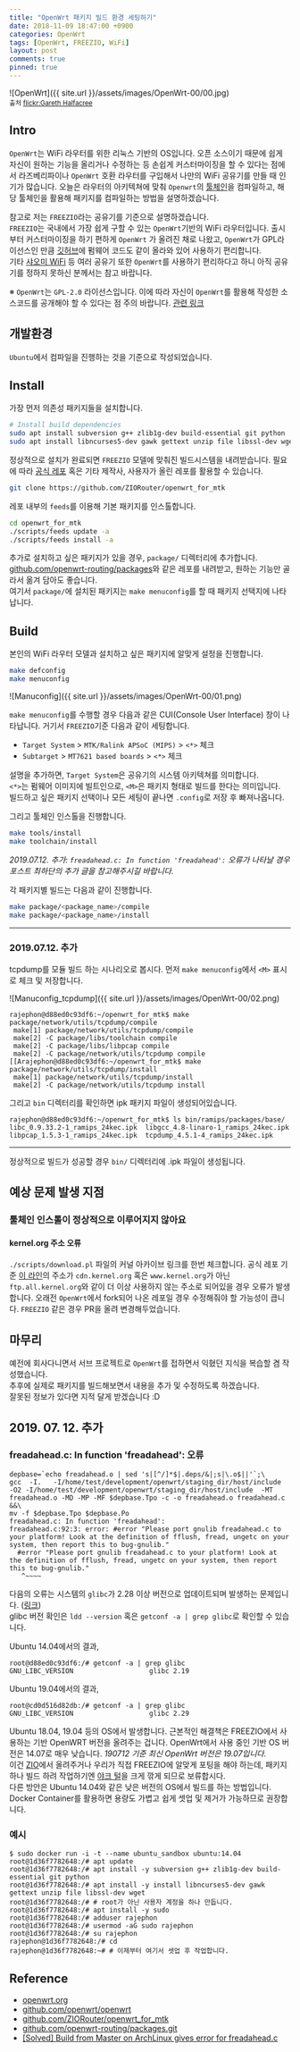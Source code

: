 ```yaml
---
title: "OpenWrt 패키지 빌드 환경 세팅하기"
date: 2018-11-09 18:47:00 +0900
categories: OpenWrt
tags: [OpenWrt, FREEZIO, WiFi]
layout: post
comments: true
pinned: true
---
```

![OpenWrt]({{ site.url }}/assets/images/OpenWrt-00/00.jpg)  
<sub>출처 [flickr:Gareth Halfacree](https://www.flickr.com/photos/120586634@N05/15614095254)</sub>

## Intro

`OpenWrt`는 WiFi 라우터를 위한 리눅스 기반의 OS입니다. 오픈 소스이기 때문에 쉽게 자신이 원하는 기능을 올리거나 수정하는 등 손쉽게 커스터마이징을 할 수 있다는 점에서 라즈베리파이나 `OpenWrt` 호환 라우터를 구입해서 나만의 WiFi 공유기를 만들 때 인기가 많습니다. 오늘은 라우터의 아키텍쳐에 맞춰 `Openwrt`의 [툴체인](https://ko.wikipedia.org/wiki/%ED%88%B4%EC%B2%B4%EC%9D%B8)을 컴파일하고, 해당 툴체인을 활용해 패키지를 컴파일하는 방법을 설명하겠습니다.  

참고로 저는 `FREEZIO`라는 공유기를 기준으로 설명하겠습니다.  
`FREEZIO`는 국내에서 가장 쉽게 구할 수 있는 `OpenWrt`기반의 WiFi 라우터입니다. 출시부터 커스터마이징을 하기 편하게 `OpenWrt` 가 올려진 채로 나왔고, `OpenWrt`가 GPL라이선스인 만큼 [깃허브](https://github.com/ZIORouter/openwrt_for_mtk)에 펌웨어 코드도 같이 올라와 있어 사용하기 편리합니다.  
기타 [샤오미 WiFi](https://oldwiki.archive.openwrt.org/toh/xiaomi/start) 등 여러 공유기 또한 `OpenWrt`를 사용하기 편리하다고 하니 아직 공유기를 정하지 못하신 분께서는 참고 바랍니다.

※ `OpenWrt`는 `GPL-2.0` 라이선스입니다. 이에 따라 자신이 `OpenWrt`를 활용해 작성한 소스코드를 공개해야 할 수 있다는 점 주의 바랍니다. [관련 링크](https://openwrt.org/license)

## 개발환경

`Ubuntu`에서 컴파일을 진행하는 것을 기준으로 작성되었습니다.

## Install

가장 먼저 의존성 패키지들을 설치합니다.

```bash
# Install build dependencies
sudo apt install subversion g++ zlib1g-dev build-essential git python
sudo apt install libncurses5-dev gawk gettext unzip file libssl-dev wget

```
정상적으로 설치가 완료되면 `FREEZIO` 모델에 맞춰진 빌드시스템을 내려받습니다. 필요에 따라 [공식 레포](https://github.com/openwrt/openwrt) 혹은 기타 제작사, 사용자가 올린 레포를 활용할 수 있습니다.

```bash
git clone https://github.com/ZIORouter/openwrt_for_mtk
```

레포 내부의 `feeds`를 이용해 기본 패키지를 인스톨합니다.

```bash
cd openwrt_for_mtk
./scripts/feeds update -a
./scripts/feeds install -a
```

추가로 설치하고 싶은 패키지가 있을 경우, `package/` 디렉터리에 추가합니다.  
[github.com/openwrt-routing/packages](https://github.com/openwrt-routing/packages.git)와 같은 레포를 내려받고, 원하는 기능만 골라서 옮겨 담아도 좋습니다.  
여기서 `package/`에 설치된 패키지는 `make menuconfig`를 할 때 패키지 선택지에 나타납니다.

## Build

본인의 WiFi 라우터 모델과 설치하고 싶은 패키지에 알맞게 설정을 진행합니다.

```bash
make defconfig
make menuconfig
```

![Manuconfig]({{ site.url }}/assets/images/OpenWrt-00/01.png)  

`make menuconfig`를 수행할 경우 다음과 같은 CUI(Console User Interface) 창이 나타납니다. 거기서 `FREEZIO`기준 다음과 같이 세팅합니다.

- `Target System` > `MTK/Ralink APSoC (MIPS)` > `<*>` 체크
- `Subtarget` > `MT7621 based boards` > `<*>` 체크

설명을 추가하면, `Target System`은 공유기의 시스템 아키텍쳐를 의미합니다.  
 `<*>`는 펌웨어 이미지에 빌트인으로, `<M>`은 패키지 형태로 빌드를 한다는 의미입니다.  
빌드하고 싶은 패키지 선택이나 모든 세팅이 끝나면 `.config`로 저장 후 빠져나옵니다.

그리고 툴체인 인스톨을 진행합니다.

```bash
make tools/install
make toolchain/install
```

_2019.07.12. 추가: `freadahead.c: In function 'freadahead':` 오류가 나타날 경우 포스트 최하단의 추가 글을 참고해주시길 바랍니다._

각 패키지별 빌드는 다음과 같이 진행합니다.

```bash
make package/<package_name>/compile
make package/<package_name>/install
```

---

### 2019.07.12. 추가

tcpdump를 모듈 빌드 하는 시나리오로 봅시다. 먼저 `make menuconfig`에서 `<M>` 표시로 체크 및 저장합니다.

![Manuconfig_tcpdump]({{ site.url }}/assets/images/OpenWrt-00/02.png)  

```console
rajephon@d88ed0c93df6:~/openwrt_for_mtk$ make package/network/utils/tcpdump/compile
 make[1] package/network/utils/tcpdump/compile
 make[2] -C package/libs/toolchain compile
 make[2] -C package/libs/libpcap compile
 make[2] -C package/network/utils/tcpdump compile
[[Arajephon@d88ed0c93df6:~/openwrt_for_mtk$ make package/network/utils/tcpdump/install
 make[1] package/network/utils/tcpdump/install
 make[2] -C package/network/utils/tcpdump install
```

그리고 `bin` 디렉터리를 확인하면 ipk 패키지 파일이 생성되어있습니다.

```console
rajephon@d88ed0c93df6:~/openwrt_for_mtk$ ls bin/ramips/packages/base/
libc_0.9.33.2-1_ramips_24kec.ipk  libgcc_4.8-linaro-1_ramips_24kec.ipk  libpcap_1.5.3-1_ramips_24kec.ipk  tcpdump_4.5.1-4_ramips_24kec.ipk
```

---

정상적으로 빌드가 성공할 경우 `bin/` 디렉터리에 .ipk 파일이 생성됩니다.

## 예상 문제 발생 지점

### 툴체인 인스톨이 정상적으로 이루어지지 않아요

#### kernel.org 주소 오류

`./scripts/download.pl` 파일의 커널 아카이브 링크를 한번 체크합니다. 공식 레포 기준 [이 라인](https://github.com/openwrt/openwrt/blob/master/scripts/download.pl#L236)의 주소가 `cdn.kernel.org` 혹은 `www.kernel.org`가 아닌 `ftp.all.kernel.org`와 같이 더 이상 사용하지 않는 주소로 되어있을 경우 오류가 발생합니다. 오래전 `OpenWrt`에서 fork되어 나온 레포일 경우 수정해줘야 할 가능성이 큽니다. `FREEZIO` 같은 경우 PR을 올려 변경해두었습니다.

## 마무리

예전에 회사다니면서 서브 프로젝트로 `OpenWrt`를 접하면서 익혔던 지식을 복습할 겸 작성했습니다.  
추후에 실제로 패키지를 빌드해보면서 내용을 추가 및 수정하도록 하겠습니다.  
잘못된 정보가 있다면 지적 달게 받겠습니다 :D  

## 2019. 07. 12. 추가

### freadahead.c: In function 'freadahead': 오류

```console
depbase=`echo freadahead.o | sed 's|[^/]*$|.deps/&|;s|\.o$||'`;\
gcc  -I.   -I/home/test/development/openwrt/staging_dir/host/include   -O2 -I/home/test/development/openwrt/staging_dir/host/include  -MT freadahead.o -MD -MP -MF $depbase.Tpo -c -o freadahead.o freadahead.c &&\
mv -f $depbase.Tpo $depbase.Po
freadahead.c: In function 'freadahead':
freadahead.c:92:3: error: #error "Please port gnulib freadahead.c to your platform! Look at the definition of fflush, fread, ungetc on your system, then report this to bug-gnulib."
  #error "Please port gnulib freadahead.c to your platform! Look at the definition of fflush, fread, ungetc on your system, then report this to bug-gnulib."
   ^~~~~
```

다음의 오류는 시스템의 `glibc`가 2.28 이상 버전으로 업데이트되며 발생하는 문제입니다. ([링크](https://forum.openwrt.org/t/solved-build-from-master-on-archlinux-gives-error-for-freadahead-c/18693/2))  
glibc 버전 확인은 `ldd --version` 혹은 `getconf -a | grep glibc`로 확인할 수 있습니다.  

Ubuntu 14.04에서의 결과,

```console
root@d88ed0c93df6:/# getconf -a | grep glibc
GNU_LIBC_VERSION                   glibc 2.19
```

Ubuntu 19.04에서의 결과,

```console
root@cd0d516d82db:/# getconf -a | grep glibc
GNU_LIBC_VERSION                   glibc 2.29
```

Ubuntu 18.04, 19.04 등의 OS에서 발생합니다. 근본적인 해결책은 FREEZIO에서 사용하는 기반 OpenWRT 버전을 올려주는 겁니다. OpenWrt에서 사용 중인 기반 OS 버전은 14.07로 매우 낮습니다. _190712 기준 최신 OpenWrt 버전은 19.07입니다._  
이건 [ZIO](http://www.zio.co.kr)에서 올려주거나 우리가 직접 FREEZIO에 알맞게 포팅을 해야 하는데, 패키지 하나 빌드 하려 작업하기엔 [야크 털](https://www.lesstif.com/pages/viewpage.action?pageId=29590364)을 크게 깎게 되므로 보류합시다.  
다른 방안은 Ubuntu 14.04와 같은 낮은 버전의 OS에서 빌드를 하는 방법입니다. Docker Container를 활용하면 용량도 가볍고 쉽게 셋업 및 제거가 가능하므로 권장합니다.

### 예시

```console
$ sudo docker run -i -t --name ubuntu_sandbox ubuntu:14.04
root@1d36f7782648:/# apt update
root@1d36f7782648:/# apt install -y subversion g++ zlib1g-dev build-essential git python
root@1d36f7782648:/# apt install -y install libncurses5-dev gawk gettext unzip file libssl-dev wget
root@1d36f7782648:/# # root가 아닌 사용자 계정을 하나 만듭니다.
root@1d36f7782648:/# apt install -y sudo
root@1d36f7782648:/# adduser rajephon
root@1d36f7782648:/# usermod -aG sudo rajephon
root@1d36f7782648:/# su rajephon
rajephon@1d36f7782648:/# cd
rajephon@1d36f7782648:~# # 이제부터 여기서 셋업 후 작업합니다.
```

## Reference

- [openwrt.org](https://openwrt.org/)
- [github.com/openwrt/openwrt](https://github.com/openwrt/openwrt)
- [github.com/ZIORouter/openwrt_for_mtk](https://github.com/ZIORouter/openwrt_for_mtk)
- [github.com/openwrt-routing/packages.git](https://github.com/openwrt-routing/packages.git)
- [[Solved] Build from Master on ArchLinux gives error for freadahead.c](https://forum.openwrt.org/t/solved-build-from-master-on-archlinux-gives-error-for-freadahead-c/18693/3)
